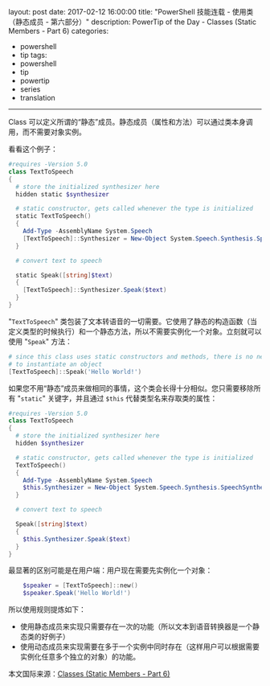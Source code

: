 ﻿layout: post
date: 2017-02-12 16:00:00
title: "PowerShell 技能连载 - 使用类（静态成员 - 第六部分）"
description: PowerTip of the Day - Classes (Static Members - Part 6)
categories:
- powershell
- tip
tags:
- powershell
- tip
- powertip
- series
- translation
---
Class 可以定义所谓的“静态”成员。静态成员（属性和方法）可以通过类本身调用，而不需要对象实例。

看看这个例子：

```powershell
#requires -Version 5.0
class TextToSpeech
{
  # store the initialized synthesizer here
  hidden static $synthesizer

  # static constructor, gets called whenever the type is initialized
  static TextToSpeech()
  {
    Add-Type -AssemblyName System.Speech
    [TextToSpeech]::Synthesizer = New-Object System.Speech.Synthesis.SpeechSynthesizer
  }

  # convert text to speech

  static Speak([string]$text)
  {
    [TextToSpeech]::Synthesizer.Speak($text)
  }
}
```

"`TextToSpeech`" 类包装了文本转语音的一切需要。它使用了静态的构造函数（当定义类型的时候执行）和一个静态方法，所以不需要实例化一个对象。立刻就可以使用 "`Speak`" 方法：

```powershell
# since this class uses static constructors and methods, there is no need
# to instantiate an object
[TextToSpeech]::Speak('Hello World!')
```

如果您不用“静态”成员来做相同的事情，这个类会长得十分相似。您只需要移除所有 "`static`" 关键字，并且通过 `$this` 代替类型名来存取类的属性：

```powershell
#requires -Version 5.0
class TextToSpeech
{
  # store the initialized synthesizer here
  hidden $synthesizer

  # static constructor, gets called whenever the type is initialized
  TextToSpeech()
  {
    Add-Type -AssemblyName System.Speech
    $this.Synthesizer = New-Object System.Speech.Synthesis.SpeechSynthesizer
  }

  # convert text to speech

  Speak([string]$text)
  {
    $this.Synthesizer.Speak($text)
  }
}
```

最显著的区别可能是在用户端：用户现在需要先实例化一个对象：

```powershell
    $speaker = [TextToSpeech]::new()
    $speaker.Speak('Hello World!')
```

所以使用规则提炼如下：

- 使用静态成员来实现只需要存在一次的功能（所以文本到语音转换器是一个静态类的好例子）
- 使用动态成员来实现需要在多于一个实例中同时存在（这样用户可以根据需要实例化任意多个独立的对象）的功能。

<!--more-->
本文国际来源：[Classes (Static Members - Part 6)](http://community.idera.com/powershell/powertips/b/tips/posts/classes-static-members-part-6)
